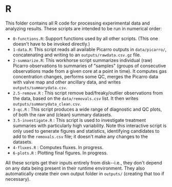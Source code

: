 # R

This folder contains all R code for processing experimental data and analyzing results. These scripts are intended to be run in numerical order:

* `0-functions.R`: Support functions used by all other scripts. (This one doesn't have to be invoked directly.)
* `1-data.R`: This script reads all available Picarro outputs in `data/picarro/`, concatenating and writing to an `outputs/rawdata.csv.gz` file.
* `2-summarize.R`: This workhorse script summarizes individual (raw) Picarro observations to  summaries of "samples" (groups of consecutive observations made from a given core at a point in time). It computes gas concentration changes, performs some QC, merges the Picarro data with valve map and other ancillary data, and writes `outputs/summarydata.csv`.
* `2.5-remove.R` : This script remove bad/freaky/outlier observations from the data, based on the `data/removals.csv` list. It then writes `outputs/summarydata_clean.csv`.
* `3-qc.R` : This script produces a wide range of diagnostic and QC plots, of both the raw and (clean) summary datasets.
* `3.5-investigate.R` : This script is used to investigate treatment summaries with particularly high variability. Note this interactive script is only used to generate figures and statistics, identifying candidates to add to the `removals.csv` file; it doesn't make any changes to the datasets.
* `4-fluxes.R` : Computes fluxes. In progress.
* `6-plots.R` : Plotting final figures. In progress.

All these scripts get their inputs entirely from disk--i.e., they don't depend on any data being present in their runtime environment. They also automatically create their own output folder in `outputs/` (creating that too if necessary).
